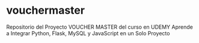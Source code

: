 # vouchermaster
Repositorio del Proyecto VOUCHER MASTER del curso en UDEMY Aprende a Integrar Python, Flask, MySQL y JavaScript en un Solo Proyecto
